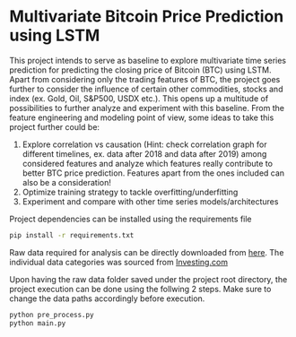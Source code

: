 # Multivariate Bitcoin Price Prediction using LSTM

This project intends to serve as baseline to explore multivariate time series prediction for predicting the closing price of Bitcoin (BTC) using LSTM. Apart from considering only the trading features of BTC, the project goes further to consider the influence of certain other commodities, stocks and index (ex. Gold, Oil, S&P500, USDX etc.). This opens up a multitude of possibilities to further analyze and experiment with this baseline. From the feature engineering and modeling point of view, some ideas to take this project further could be:

1. Explore correlation vs causation (Hint: check correlation graph for different timelines, ex. data after 2018 and data after 2019) among considered features and analyze which features really contribute to better BTC price prediction. Features apart from the ones included can also be a consideration!
2. Optimize training strategy to tackle overfitting/underfitting
3. Experiment and compare with other time series models/architectures 

Project dependencies can be installed using the requirements file
```bash
pip install -r requirements.txt
```

Raw data required for analysis can be directly downloaded from [here](https://drive.google.com/drive/folders/11qirLsWjUPwTzwq6b8Che-L1Mjk1l7e3?usp=sharing). The individual data categories was sourced from [Investing.com](https://www.investing.com/)

Upon having the raw data folder saved under the project root directory, the project execution can be done using the follwing 2 steps. Make sure to change the data paths accordingly before execution.
```bash
python pre_process.py
python main.py
```




